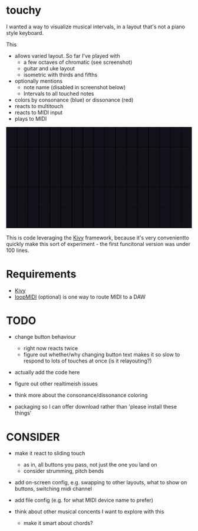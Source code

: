 # touchy

I wanted a way to visualize musical intervals, in a layout that's not a piano style keyboard.

This
- allows varied layout. So far I've played with 
  - a few octaves of chromatic (see screenshot)
  - guitar and uke layout
  - isometric with thirds and fifths
- optionally mentions
  - note name (disabled in screenshot below)
  - Intervals to all touched notes
- colors by consonance (blue) or dissonance (red)
- reacts to multitouch
- reacts to MIDI input
- plays to MIDI

![Animated screenshot of playing a major triad](/screenshot.gif?raw=true)

This is code leveraging the [Kivy](https://kivy.org/) framework, because it's very convenientto quickly make this sort of experiment - the first funcitonal version was under 100 lines.


# Requirements
- [Kivy](https://kivy.org/doc/stable/gettingstarted/installation.html)
- [loopMIDI](https://www.tobias-erichsen.de/software/loopmidi.html) (optional) is one way to route MIDI to a DAW


# TODO
- change button behaviour
   - right now reacts twice
   - figure out whether/why changing button text makes it so slow to respond to lots of touches at once (is it relayouting?)
- actually add the code here

- figure out other realtimeish issues
- think more about the consonance/dissonance coloring

- packaging so I can offer download rather than 'please install these things'
 

# CONSIDER
- make it react to sliding touch
   - as in, all buttons you pass, not just the one you land on
   - consider strumming, pitch bends

- add on-screen config, e.g. swapping to other layouts, what to show on buttons, switching midi channel

- add file config (e.g. for what MIDI device name to prefer)

- think about other musical concents I want to explore with this
   - make it smart about chords?

